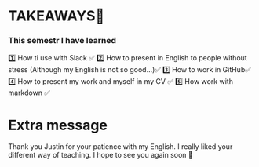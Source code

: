 # TAKEAWAYS🤗

### This semestr I have learned

1️⃣ How ti use with Slack ✅
2️⃣ How to present in English to people without stress (Although my English is not so good...)✅
3️⃣ How to work in GitHub✅
4️⃣ How to present my work and myself in my CV ✅
5️⃣ How work with markdown ✅

# Extra message
Thank you Justin for your patience with my English. I really liked your different way of teaching. I hope to see you again soon 🙏
